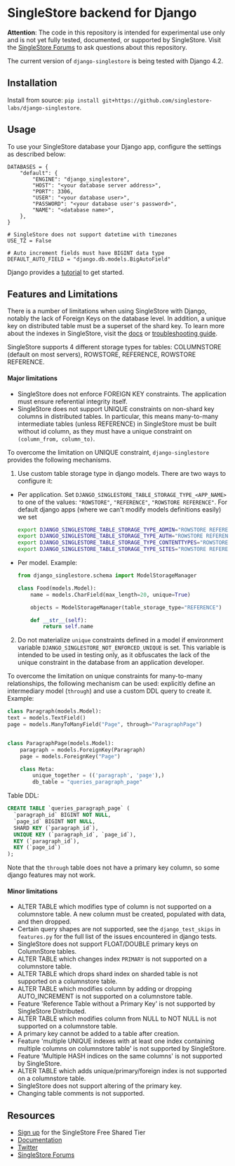 # SingleStore backend for Django

**Attention**: The code in this repository is intended for experimental use only and is not yet fully tested, documented, or supported by SingleStore. Visit the [SingleStore Forums](https://www.singlestore.com/forum/) to ask questions about this repository.

The current version of `django-singlestore` is being tested with Django 4.2.

## Installation

Install from source: `pip install git+https://github.com/singlestore-labs/django-singlestore`.

## Usage

To use your SingleStore database your Django app, configure the settings as described below:

```
DATABASES = {
    "default": {
        "ENGINE": "django_singlestore",
        "HOST": "<your database server address>",
        "PORT": 3306,
        "USER": "<your database user>",
        "PASSWORD": "<your database user's password>",
        "NAME": "<database name>",
    },
}

# SingleStore does not support datetime with timezones
USE_TZ = False

# Auto increment fields must have BIGINT data type
DEFAULT_AUTO_FIELD = "django.db.models.BigAutoField"
```

Django provides a [tutorial](https://docs.djangoproject.com/en/dev/intro/tutorial01/) to get started.

## Features and Limitations

There is a number of limitations when using SingleStore with Django, notably the lack of Foreign Keys on the database level. In addition, a unique key on distributed table must be a superset of the shard key. To learn more about the indexes in SingleStore, visit the [docs](https://docs.singlestore.com/cloud/create-a-database/understanding-keys-and-indexes-in-singlestore/) or [troubleshooting guide](https://docs.singlestore.com/cloud/reference/troubleshooting-reference/query-errors/why-do-i-get-errors-about-unique-keys/).

SingleStore supports 4 different storage types for tables: COLUMNSTORE (default on most servers), ROWSTORE, REFERENCE, ROWSTORE REFERENCE.

#### Major limitations
- SingleStore does not enforce FOREIGN KEY constraints. The application must ensure referential integrity itself.
- SingleStore does not support UNIQUE constraints on non-shard key columns in distributed tables. In particular, this means many-to-many intermediate tables (unless REFERENCE) in SingleStore must be built without id column, as they must have a unique constraint on `(column_from, column_to)`.

To overcome the limitation on UNIQUE constraint, `django-singlestore` provides the following mechanisms.
1. Use custom table storage type in django models. There are two ways to configure it:
- Per application. Set `DJANGO_SINGLESTORE_TABLE_STORAGE_TYPE_<APP_NAME>` to one of the values: `"ROWSTORE"`, `"REFERENCE"`, `"ROWSTORE REFERENCE"`. For default django apps (where we can't modify models definitions easily) we set
    ```bash
    export DJANGO_SINGLESTORE_TABLE_STORAGE_TYPE_ADMIN="ROWSTORE REFERENCE"
    export DJANGO_SINGLESTORE_TABLE_STORAGE_TYPE_AUTH="ROWSTORE REFERENCE"
    export DJANGO_SINGLESTORE_TABLE_STORAGE_TYPE_CONTENTTYPES="ROWSTORE REFERENCE"
    export DJANGO_SINGLESTORE_TABLE_STORAGE_TYPE_SITES="ROWSTORE REFERENCE"
    ```
- Per model. Example:
    ```python
    from django_singlestore.schema import ModelStorageManager

    class Food(models.Model):
        name = models.CharField(max_length=20, unique=True)

        objects = ModelStorageManager(table_storage_type="REFERENCE")

        def __str__(self):
            return self.name
    ```
2. Do not materialize `unique` constraints defined in a model if environment variable `DJANGO_SINGLESTORE_NOT_ENFORCED_UNIQUE` is set. This variable is intended to be used in testing only, as it obfuscates the lack of the unique constraint in the database from an application developer.

To overcome the limitation on unique constraints for many-to-many relationships, the following mechanism can be used: explicitly define an intermediary model (`through`) and use a custom DDL query to create it. Example:
```python
class Paragraph(models.Model):
text = models.TextField()
page = models.ManyToManyField("Page", through="ParagraphPage")


class ParagraphPage(models.Model):
    paragraph = models.ForeignKey(Paragraph)
    page = models.ForeignKey("Page")

    class Meta:
        unique_together = (('paragraph', 'page'),)
        db_table = "queries_paragraph_page"
```

Table DDL:
```sql
CREATE TABLE `queries_paragraph_page` (
  `paragraph_id` BIGINT NOT NULL,
  `page_id` BIGINT NOT NULL,
  SHARD KEY (`paragraph_id`),
  UNIQUE KEY (`paragraph_id`, `page_id`),
  KEY (`paragraph_id`),
  KEY (`page_id`)
);
```
Note that the `through` table does not have a primary key column, so some django features may not work.

#### Minor limitations
- ALTER TABLE which modifies type of column is not supported on a columnstore table. A new column must be created, populated with data, and then dropped.
- Certain query shapes are not supported, see the `django_test_skips` in `features.py` for the full list of the issues encountered in django tests.
- SingleStore does not support FLOAT/DOUBLE primary keys on ColumnStore tables.
- ALTER TABLE which changes index `PRIMARY` is not supported on a columnstore table.
- ALTER TABLE which drops shard index on sharded table is not supported on a columnstore table.
- ALTER TABLE which modifies column by adding or dropping AUTO_INCREMENT is not supported on a columnstore table.
- Feature 'Reference Table without a Primary Key' is not supported by SingleStore Distributed.
- ALTER TABLE which modifies column from NULL to NOT NULL is not supported on a columnstore table.
- A primary key cannot be added to a table after creation.
- Feature 'multiple UNIQUE indexes with at least one index containing multiple columns on columnstore table' is not supported by SingleStore.
- Feature 'Multiple HASH indices on the same columns' is not supported by SingleStore.
- ALTER TABLE which adds unique/primary/foreign index is not supported on a columnstore table.
- SingleStore does not support altering of the primary key.
- Changing table comments is not supported.

## Resources

* [Sign up](https://www.singlestore.com/cloud-trial/) for the SingleStore Free Shared Tier
* [Documentation](https://docs.singlestore.com)
* [Twitter](https://twitter.com/SingleStoreDevs)
* [SingleStore Forums](https://www.singlestore.com/forum)
